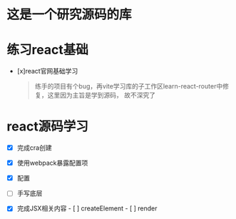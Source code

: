 # 这是一个研究源码的库
# 练习react基础
- [x]react官网基础学习
  > 练手的项目有个bug，再vite学习库的子工作区learn-react-router中修复，这里因为主旨是学到源码，
  > 故不深究了

# react源码学习

- [x]  完成cra创建
- [x]  使用webpack暴露配置项
  - [x]  配置
- [ ]  手写底层
  - [x]  完成JSX相关内容
    - [ ] createElement
    - [ ] render

